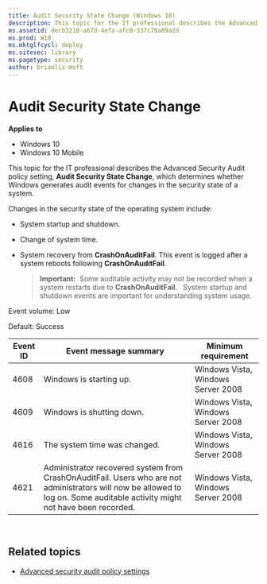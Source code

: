 ```yaml
---
title: Audit Security State Change (Windows 10)
description: This topic for the IT professional describes the Advanced Security Audit policy setting, Audit Security State Change, which determines whether Windows generates audit events for changes in the security state of a system.
ms.assetid: decb3218-a67d-4efa-afc0-337c79a89a2d
ms.prod: W10
ms.mktglfcycl: deploy
ms.sitesec: library
ms.pagetype: security
author: brianlic-msft
---
```


# Audit Security State Change

**Applies to**
-   Windows 10
-   Windows 10 Mobile

This topic for the IT professional describes the Advanced Security Audit policy setting, **Audit Security State Change**, which determines whether Windows generates audit events for changes in the security state of a system.

Changes in the security state of the operating system include:

-   System startup and shutdown.
-   Change of system time.
-   System recovery from **CrashOnAuditFail**. This event is logged after a system reboots following **CrashOnAuditFail**.

    > **Important:**  Some auditable activity may not be recorded when a system restarts due to **CrashOnAuditFail**.
     
System startup and shutdown events are important for understanding system usage.

Event volume: Low

Default: Success

| Event ID | Event message summary | Minimum requirement |
| - | - | - |
| 4608 | Windows is starting up. | Windows Vista, Windows Server 2008 | 
| 4609 | Windows is shutting down. | Windows Vista, Windows Server 2008 |
| 4616 | The system time was changed.| Windows Vista, Windows Server 2008 |
| 4621 | Administrator recovered system from CrashOnAuditFail. Users who are not administrators will now be allowed to log on. Some auditable activity might not have been recorded.| Windows Vista, Windows Server 2008 | 
 
## Related topics

- [Advanced security audit policy settings](advanced-security-audit-policy-settings.md)
 
 
